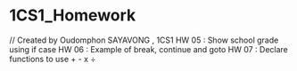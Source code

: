 # 1CS1_Homework
// Created by Oudomphon SAYAVONG , 1CS1
HW 05 : Show school grade using if case
HW 06 : Example of break, continue and goto
HW 07 : Declare functions to use + - x ÷

